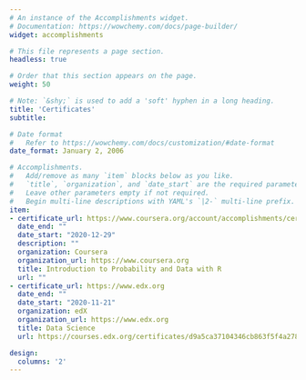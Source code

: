 ```yaml
---
# An instance of the Accomplishments widget.
# Documentation: https://wowchemy.com/docs/page-builder/
widget: accomplishments

# This file represents a page section.
headless: true

# Order that this section appears on the page.
weight: 50

# Note: `&shy;` is used to add a 'soft' hyphen in a long heading.
title: 'Certificates'
subtitle:

# Date format
#   Refer to https://wowchemy.com/docs/customization/#date-format
date_format: January 2, 2006

# Accomplishments.
#   Add/remove as many `item` blocks below as you like.
#   `title`, `organization`, and `date_start` are the required parameters.
#   Leave other parameters empty if not required.
#   Begin multi-line descriptions with YAML's `|2-` multi-line prefix.
item:
- certificate_url: https://www.coursera.org/account/accomplishments/certificate/T5SWB5V43C6N
  date_end: ""
  date_start: "2020-12-29"
  description: ""
  organization: Coursera
  organization_url: https://www.coursera.org
  title: Introduction to Probability and Data with R
  url: ""
- certificate_url: https://www.edx.org
  date_end: ""
  date_start: "2020-11-21"
  organization: edX
  organization_url: https://www.edx.org
  title: Data Science
  url: https://courses.edx.org/certificates/d9a5ca37104346cb863f5f4a2788fb05

design:
  columns: '2' 
---
```

